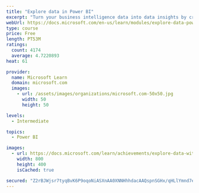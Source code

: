 ```yaml
---
title: "Explore data in Power BI"
excerpt: "Turn your business intelligence data into data insights by creating and configuring Power BI dashboards."
webUrl: https://docs.microsoft.com/en-us/learn/modules/explore-data-power-bi/
type: course
price: Free
length: PT53M
ratings:
  count: 4174
  average: 4.7220893
heat: 61

provider:
  name: Microsoft Learn
  domain: microsoft.com
  images:
    - url: /assets/images/organizations/microsoft.com-50x50.jpg
      width: 50
      height: 50

levels:
  - Intermediate

topics:
  - Power BI

images:
  - url: https://docs.microsoft.com/learn/achievements/explore-data-with-power-bi-desktop-social.png
    width: 800
    height: 400
    isCached: true

secured: "Z2rBJWjsr7tyqBvK6P9oqoNiASXnAA0XNNHhhdacAAQspnSGHx/qHLlYmnd7eckl7vot3jjgucI2HgIkhOZdfYg8WTP8LR0PvDwYKThUZog/WJU5gTkhvnMX8uhkUI2RpO2Vun5ncD44GWRN9uh/Y5QXvXk2CbeT9mqOwz/1CZjToSkrQDxY/UhpTH8gHJgYZ0M3uvhchN5HexHlt80YeQZdLA3xcgVRqfepC0bFbiNSJkK3HcKgc8nLkzrqxrZlm5AuVk6lJBz9BYVVAFX6no2FA5DV/4jF/aFSWDztf1xFNtdzu6sElLLjX5ExjPiDilQtHhoHF0UHVxFPupfhFuR+ymbxtWnKfEJaSH/eAko0wFU5vU4ncWCVoLV4t2J78BLe4UoN7x8zYheVS8AQ7XG0b0tM+9KGMOXdPWk9C6Y=;Ex4bNEWsLfJHrEtIlJaEeg=="
---
```


